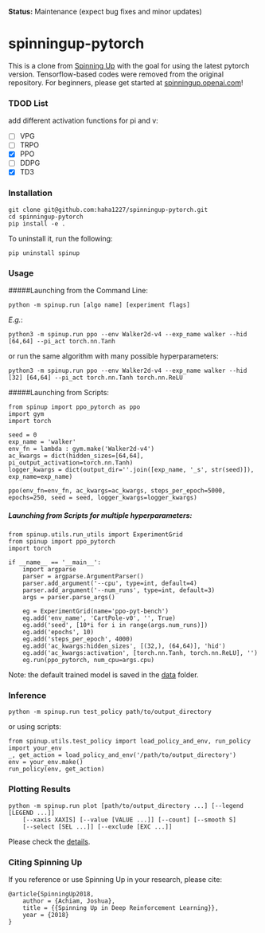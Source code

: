 **Status:** Maintenance (expect bug fixes and minor updates)

spinningup-pytorch
==================================

This is a clone from [Spinning Up](https://github.com/openai/spinningup) with the goal for using the latest pytorch version. Tensorflow-based codes were removed from the original repository. For beginners, please get started at [spinningup.openai.com](https://spinningup.openai.com)!

### TDOD List

add different activation functions for pi and v:

- [ ] VPG
- [ ] TRPO
- [x] PPO
- [ ] DDPG
- [x] TD3

### Installation

```
git clone git@github.com:haha1227/spinningup-pytorch.git
cd spinningup-pytorch
pip install -e .
```

To uninstall it, run the following:
```
pip uninstall spinup
```
### Usage

#####Launching from the Command Line:
```
python -m spinup.run [algo name] [experiment flags]
```
*E.g.*:
```
python3 -m spinup.run ppo --env Walker2d-v4 --exp_name walker --hid [64,64] --pi_act torch.nn.Tanh
```
or run the same algorithm with many possible hyperparameters:
```
python3 -m spinup.run ppo --env Walker2d-v4 --exp_name walker --hid [32] [64,64] --pi_act torch.nn.Tanh torch.nn.ReLU
```
#####Launching from Scripts:
```
from spinup import ppo_pytorch as ppo
import gym
import torch

seed = 0
exp_name = 'walker'
env_fn = lambda : gym.make('Walker2d-v4')
ac_kwargs = dict(hidden_sizes=[64,64], pi_output_activation=torch.nn.Tanh)
logger_kwargs = dict(output_dir=''.join([exp_name, '_s', str(seed)]), exp_name=exp_name)

ppo(env_fn=env_fn, ac_kwargs=ac_kwargs, steps_per_epoch=5000, epochs=250, seed = seed, logger_kwargs=logger_kwargs)
```
##### Launching from Scripts for multiple hyperparameters:
```
from spinup.utils.run_utils import ExperimentGrid
from spinup import ppo_pytorch
import torch

if __name__ == '__main__':
    import argparse
    parser = argparse.ArgumentParser()
    parser.add_argument('--cpu', type=int, default=4)
    parser.add_argument('--num_runs', type=int, default=3)
    args = parser.parse_args()

    eg = ExperimentGrid(name='ppo-pyt-bench')
    eg.add('env_name', 'CartPole-v0', '', True)
    eg.add('seed', [10*i for i in range(args.num_runs)])
    eg.add('epochs', 10)
    eg.add('steps_per_epoch', 4000)
    eg.add('ac_kwargs:hidden_sizes', [(32,), (64,64)], 'hid')
    eg.add('ac_kwargs:activation', [torch.nn.Tanh, torch.nn.ReLU], '')
    eg.run(ppo_pytorch, num_cpu=args.cpu)
```
Note: the default trained model is saved in the [data](./data/) folder.

### Inference
```
python -m spinup.run test_policy path/to/output_directory
```
or using scripts:
```
from spinup.utils.test_policy import load_policy_and_env, run_policy
import your_env
_, get_action = load_policy_and_env('/path/to/output_directory')
env = your_env.make()
run_policy(env, get_action)
```
### Plotting Results
```
python -m spinup.run plot [path/to/output_directory ...] [--legend [LEGEND ...]]
    [--xaxis XAXIS] [--value [VALUE ...]] [--count] [--smooth S]
    [--select [SEL ...]] [--exclude [EXC ...]]
```
Please check the [details](https://spinningup.openai.com/en/latest/user/plotting.html).

### Citing Spinning Up

If you reference or use Spinning Up in your research, please cite:

```
@article{SpinningUp2018,
    author = {Achiam, Joshua},
    title = {{Spinning Up in Deep Reinforcement Learning}},
    year = {2018}
}
```
